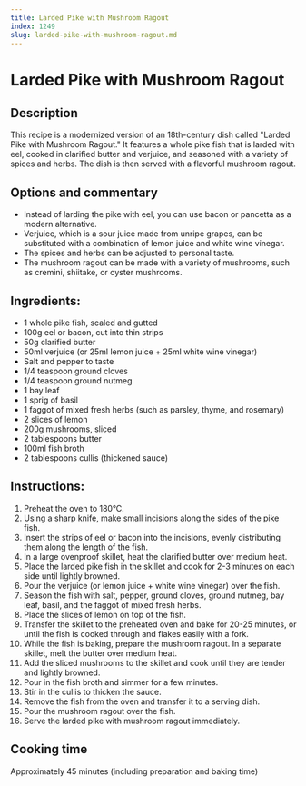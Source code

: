 ```yaml
---
title: Larded Pike with Mushroom Ragout
index: 1249
slug: larded-pike-with-mushroom-ragout.md
---
```


# Larded Pike with Mushroom Ragout

## Description
This recipe is a modernized version of an 18th-century dish called "Larded Pike with Mushroom Ragout." It features a whole pike fish that is larded with eel, cooked in clarified butter and verjuice, and seasoned with a variety of spices and herbs. The dish is then served with a flavorful mushroom ragout.

## Options and commentary
- Instead of larding the pike with eel, you can use bacon or pancetta as a modern alternative.
- Verjuice, which is a sour juice made from unripe grapes, can be substituted with a combination of lemon juice and white wine vinegar.
- The spices and herbs can be adjusted to personal taste.
- The mushroom ragout can be made with a variety of mushrooms, such as cremini, shiitake, or oyster mushrooms.

## Ingredients:
- 1 whole pike fish, scaled and gutted
- 100g eel or bacon, cut into thin strips
- 50g clarified butter
- 50ml verjuice (or 25ml lemon juice + 25ml white wine vinegar)
- Salt and pepper to taste
- 1/4 teaspoon ground cloves
- 1/4 teaspoon ground nutmeg
- 1 bay leaf
- 1 sprig of basil
- 1 faggot of mixed fresh herbs (such as parsley, thyme, and rosemary)
- 2 slices of lemon
- 200g mushrooms, sliced
- 2 tablespoons butter
- 100ml fish broth
- 2 tablespoons cullis (thickened sauce)

## Instructions:
1. Preheat the oven to 180°C.
2. Using a sharp knife, make small incisions along the sides of the pike fish.
3. Insert the strips of eel or bacon into the incisions, evenly distributing them along the length of the fish.
4. In a large ovenproof skillet, heat the clarified butter over medium heat.
5. Place the larded pike fish in the skillet and cook for 2-3 minutes on each side until lightly browned.
6. Pour the verjuice (or lemon juice + white wine vinegar) over the fish.
7. Season the fish with salt, pepper, ground cloves, ground nutmeg, bay leaf, basil, and the faggot of mixed fresh herbs.
8. Place the slices of lemon on top of the fish.
9. Transfer the skillet to the preheated oven and bake for 20-25 minutes, or until the fish is cooked through and flakes easily with a fork.
10. While the fish is baking, prepare the mushroom ragout. In a separate skillet, melt the butter over medium heat.
11. Add the sliced mushrooms to the skillet and cook until they are tender and lightly browned.
12. Pour in the fish broth and simmer for a few minutes.
13. Stir in the cullis to thicken the sauce.
14. Remove the fish from the oven and transfer it to a serving dish.
15. Pour the mushroom ragout over the fish.
16. Serve the larded pike with mushroom ragout immediately.

## Cooking time
Approximately 45 minutes (including preparation and baking time)